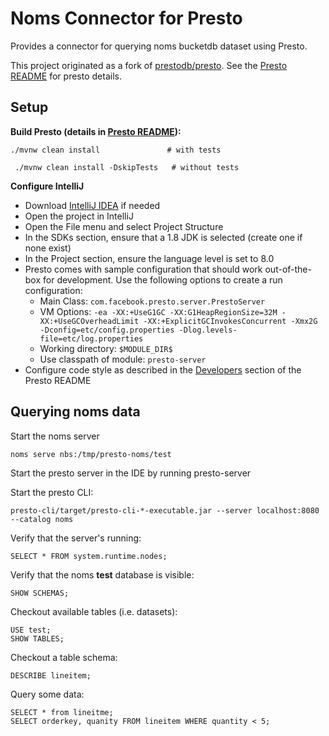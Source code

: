 # Noms Connector for Presto

Provides a connector for querying noms bucketdb dataset using Presto.

This project originated as a fork of [prestodb/presto](https://github.com/prestodb/presto).  See the [Presto README](PRESTO-README.md) for presto details.  

## Setup
__Build Presto (details in [Presto README](PRESTO-README.md#building-presto)):__

   ``` 
   ./mvnw clean install               # with tests
   ```
 
   ```
    ./mvnw clean install -DskipTests   # without tests
   ```
__Configure IntelliJ__

- Download  [IntelliJ IDEA](http://www.jetbrains.com/idea/download) if needed
- Open the project in IntelliJ
- Open the File menu and select Project Structure
- In the SDKs section, ensure that a 1.8 JDK is selected (create one if none exist)
- In the Project section, ensure the language level is set to 8.0
- Presto comes with sample configuration that should work out-of-the-box for development. Use the following options to create a run configuration:
  - Main Class: `com.facebook.presto.server.PrestoServer`
  - VM Options: `-ea -XX:+UseG1GC -XX:G1HeapRegionSize=32M -XX:+UseGCOverheadLimit -XX:+ExplicitGCInvokesConcurrent -Xmx2G -Dconfig=etc/config.properties -Dlog.levels-file=etc/log.properties`
  - Working directory: `$MODULE_DIR$`
  - Use classpath of module: `presto-server`
- Configure code style as described in the [Developers](PRESTO-README.md##developers) section of the Presto README 
 
## Querying noms data

Start the noms server

    noms serve nbs:/tmp/presto-noms/test

Start the presto server in the IDE by running presto-server 

Start the presto CLI:

    presto-cli/target/presto-cli-*-executable.jar --server localhost:8080 --catalog noms

Verify that the server's running:

    SELECT * FROM system.runtime.nodes;

Verify that the noms **test** database is visible:

    SHOW SCHEMAS;

Checkout available tables (i.e. datasets):

    USE test;
    SHOW TABLES;

Checkout a table schema:

    DESCRIBE lineitem;

Query some data:

    SELECT * from lineitme;
    SELECT orderkey, quanity FROM lineitem WHERE quantity < 5;

